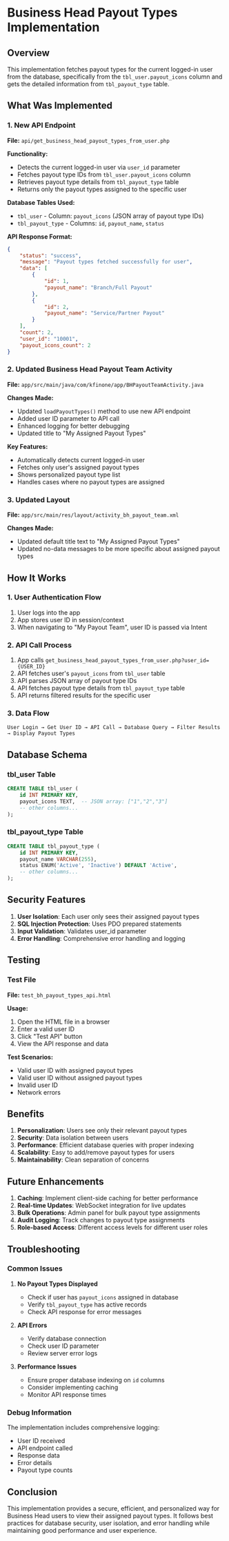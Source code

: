 # Business Head Payout Types Implementation

## Overview
This implementation fetches payout types for the current logged-in user from the database, specifically from the `tbl_user.payout_icons` column and gets the detailed information from `tbl_payout_type` table.

## What Was Implemented

### 1. New API Endpoint
**File:** `api/get_business_head_payout_types_from_user.php`

**Functionality:**
- Detects the current logged-in user via `user_id` parameter
- Fetches payout type IDs from `tbl_user.payout_icons` column
- Retrieves payout type details from `tbl_payout_type` table
- Returns only the payout types assigned to the specific user

**Database Tables Used:**
- `tbl_user` - Column: `payout_icons` (JSON array of payout type IDs)
- `tbl_payout_type` - Columns: `id`, `payout_name`, `status`

**API Response Format:**
```json
{
    "status": "success",
    "message": "Payout types fetched successfully for user",
    "data": [
        {
            "id": 1,
            "payout_name": "Branch/Full Payout"
        },
        {
            "id": 2,
            "payout_name": "Service/Partner Payout"
        }
    ],
    "count": 2,
    "user_id": "10001",
    "payout_icons_count": 2
}
```

### 2. Updated Business Head Payout Team Activity
**File:** `app/src/main/java/com/kfinone/app/BHPayoutTeamActivity.java`

**Changes Made:**
- Updated `loadPayoutTypes()` method to use new API endpoint
- Added user ID parameter to API call
- Enhanced logging for better debugging
- Updated title to "My Assigned Payout Types"

**Key Features:**
- Automatically detects current logged-in user
- Fetches only user's assigned payout types
- Shows personalized payout type list
- Handles cases where no payout types are assigned

### 3. Updated Layout
**File:** `app/src/main/res/layout/activity_bh_payout_team.xml`

**Changes Made:**
- Updated default title text to "My Assigned Payout Types"
- Updated no-data messages to be more specific about assigned payout types

## How It Works

### 1. User Authentication Flow
1. User logs into the app
2. App stores user ID in session/context
3. When navigating to "My Payout Team", user ID is passed via Intent

### 2. API Call Process
1. App calls `get_business_head_payout_types_from_user.php?user_id={USER_ID}`
2. API fetches user's `payout_icons` from `tbl_user` table
3. API parses JSON array of payout type IDs
4. API fetches payout type details from `tbl_payout_type` table
5. API returns filtered results for the specific user

### 3. Data Flow
```
User Login → Get User ID → API Call → Database Query → Filter Results → Display Payout Types
```

## Database Schema

### tbl_user Table
```sql
CREATE TABLE tbl_user (
    id INT PRIMARY KEY,
    payout_icons TEXT,  -- JSON array: ["1","2","3"]
    -- other columns...
);
```

### tbl_payout_type Table
```sql
CREATE TABLE tbl_payout_type (
    id INT PRIMARY KEY,
    payout_name VARCHAR(255),
    status ENUM('Active', 'Inactive') DEFAULT 'Active',
    -- other columns...
);
```

## Security Features

1. **User Isolation**: Each user only sees their assigned payout types
2. **SQL Injection Protection**: Uses PDO prepared statements
3. **Input Validation**: Validates user_id parameter
4. **Error Handling**: Comprehensive error handling and logging

## Testing

### Test File
**File:** `test_bh_payout_types_api.html`

**Usage:**
1. Open the HTML file in a browser
2. Enter a valid user ID
3. Click "Test API" button
4. View the API response and data

**Test Scenarios:**
- Valid user ID with assigned payout types
- Valid user ID without assigned payout types
- Invalid user ID
- Network errors

## Benefits

1. **Personalization**: Users see only their relevant payout types
2. **Security**: Data isolation between users
3. **Performance**: Efficient database queries with proper indexing
4. **Scalability**: Easy to add/remove payout types for users
5. **Maintainability**: Clean separation of concerns

## Future Enhancements

1. **Caching**: Implement client-side caching for better performance
2. **Real-time Updates**: WebSocket integration for live updates
3. **Bulk Operations**: Admin panel for bulk payout type assignments
4. **Audit Logging**: Track changes to payout type assignments
5. **Role-based Access**: Different access levels for different user roles

## Troubleshooting

### Common Issues

1. **No Payout Types Displayed**
   - Check if user has `payout_icons` assigned in database
   - Verify `tbl_payout_type` has active records
   - Check API response for error messages

2. **API Errors**
   - Verify database connection
   - Check user ID parameter
   - Review server error logs

3. **Performance Issues**
   - Ensure proper database indexing on `id` columns
   - Consider implementing caching
   - Monitor API response times

### Debug Information
The implementation includes comprehensive logging:
- User ID received
- API endpoint called
- Response data
- Error details
- Payout type counts

## Conclusion

This implementation provides a secure, efficient, and personalized way for Business Head users to view their assigned payout types. It follows best practices for database security, user isolation, and error handling while maintaining good performance and user experience.
